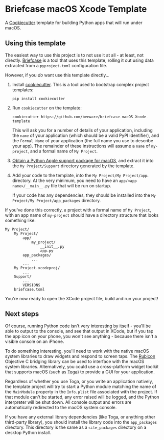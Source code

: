 # Briefcase macOS Xcode Template

A [Cookiecutter](https://github.com/cookiecutter/cookiecutter/) template for
building Python apps that will run under macOS.

## Using this template

The easiest way to use this project is to not use it at all - at least, not
directly. [Briefcase](https://github.com/beeware/briefcase/) is a tool that
uses this template, rolling it out using data extracted from a
`pyproject.toml` configuration file.

However, if you *do* want use this template directly...

1. Install [cookiecutter](https://github.com/cookiecutter/cookiecutter).
    This is a tool used to bootstrap complex project templates:

    ```text
    pip install cookiecutter
    ```

2. Run `cookiecutter` on the template:

    ```text
    cookiecutter https://github.com/beeware/briefcase-macOS-Xcode-template
    ```

   This will ask you for a number of details of your application, including the
   `name` of your application (which should be a valid PyPI identifier), and
   the `Formal Name` of your application (the full name you use to describe
   your app). The remainder of these instructions will assume a `name` of
   `my-project`, and a formal name of `My Project`.

3. [Obtain a Python Apple support package for macOS](https://github.com/beeware/Python-Apple-support),
   and extract it into the `My Project/Support` directory generated by the template.

4. Add your code to the template, into the `My Project/My Project/app`.
   directory. At the very minimum, you need to have an
   `app/<app name>/__main__.py` file that will be run on startup.

   If your code has any dependencies, they should be installed into the
   `My Project/My Project/app_packages` directory.

If you've done this correctly, a project with a formal name of `My Project`,
with an app name of `my-project` should have a directory structure that
looks something like:

```text
My Project/
    My Project/
        app/
            my_project/
                __init__.py
                app.py
        app_packages/
            ...
        ...
    My Project.xcodeproj/
        ...
    Support/
        ...
        VERSIONS
    briefcase.toml
```

You're now ready to open the XCode project file, build and run your project!

## Next steps

Of course, running Python code isn't very interesting by itself - you'll be
able to output to the console, and see that output in XCode, but if you tap the
app icon on your phone, you won't see anything - because there isn't a visible
console on an iPhone.

To do something interesting, you'll need to work with the native macOS system
libraries to draw widgets and respond to screen taps. The
[Rubicon](https://github.com/beeware/rubicon-objc) Objective
C bridging library can be used to interface with the macOS system libraries.
Alternatively, you could use a cross-platform widget toolkit that supports macOS
(such as [Toga](https://beeware.org/project/projects/libraries/toga))
to provide a GUI for your application.

Regardless of whether you use Toga, or you write an application natively, the
template project will try to start a Python module matching the name of the
`MainModule` property in the `Info.plist` file associated with the project.
If that module can't be started, any error raised will be logged, and the
Python interpreter will be shut down. All console output and errors are
automatically redirected to the macOS system console.

If you have any external library dependencies (like Toga, or anything other
third-party library), you should install the library code into the
`app_packages` directory. This directory is the same as a  `site_packages`
directory on a desktop Python install.
